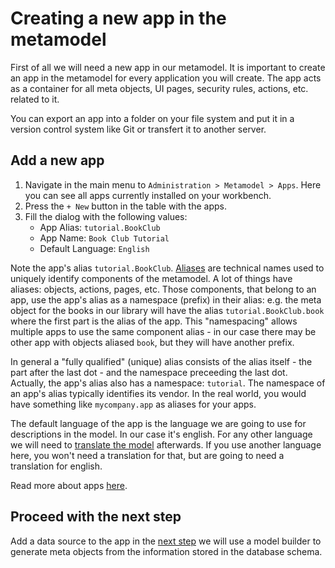 # Creating a new app in the metamodel

First of all we will need a new app in our metamodel. It is important to create an app in the metamodel for every application you will create. The app acts as a container for all meta objects, UI pages, security rules, actions, etc. related to it. 

You can export an app into a folder on your file system and put it in a version control system like Git or transfert it to another server. 

## Add a new app

1. Navigate in the main menu to `Administration > Metamodel > Apps`. Here you can see all apps currently installed on your workbench.
2. Press the `+ New` button in the table with the apps.
3. Fill the dialog with the following values:
	- App Alias: `tutorial.BookClub`
	- App Name: `Book Club Tutorial`
	- Default Language: `English`
	
Note the app's alias `tutorial.BookClub`. [Aliases](../../understanding_the_metamodel/Aliases_and_selectors.md) are technical names used to uniquely identify components of the metamodel. A lot of things have aliases: objects, actions, pages, etc. Those components, that belong to an app, use the app's alias as a namespace (prefix) in their alias: e.g. the meta object for the books in our library will have the alias `tutorial.BookClub.book` where the first part is the alias of the app. This "namespacing" allows multiple apps to use the same component alias - in our case there may be other app with objects aliased `book`, but they will have another prefix.

In general a "fully qualified" (unique) alias consists of the alias itself - the part after the last dot - and the namespace preceeding the last dot. Actually, the app's alias also has a namespace: `tutorial`. The namespace of an app's alias typically identifies its vendor. In the real world, you would have something like `mycompany.app` as aliases for your apps.

The default language of the app is the language we are going to use for descriptions in the model. In our case it's english. For any other language we will need to [translate the model](X_Adding_translations.md) afterwards. If you use another language here, you won't need a translation for that, but are going to need a translation for english.

Read more about apps [here](../../understanding_the_metamodel/App_metamodel.md).

## Proceed with the next step

Add a data source to the app in the [next step](4_Generating_a_model_from_an_SQL_schema.md) we will use a model builder to generate meta objects from the information stored in the database schema.